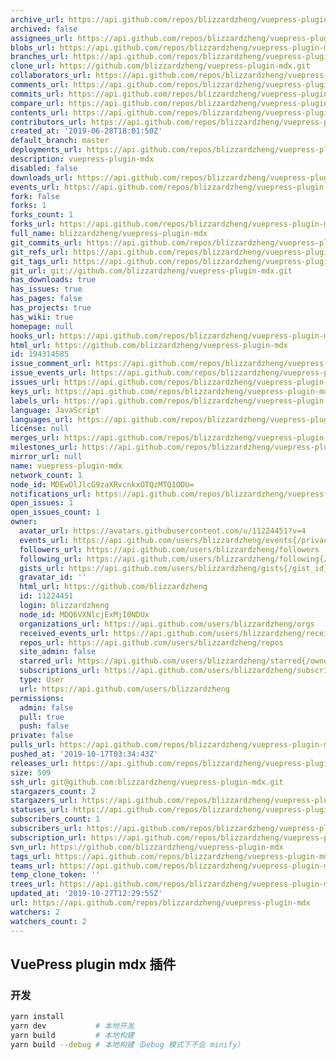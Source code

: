 ```yaml
---
archive_url: https://api.github.com/repos/blizzardzheng/vuepress-plugin-mdx/{archive_format}{/ref}
archived: false
assignees_url: https://api.github.com/repos/blizzardzheng/vuepress-plugin-mdx/assignees{/user}
blobs_url: https://api.github.com/repos/blizzardzheng/vuepress-plugin-mdx/git/blobs{/sha}
branches_url: https://api.github.com/repos/blizzardzheng/vuepress-plugin-mdx/branches{/branch}
clone_url: https://github.com/blizzardzheng/vuepress-plugin-mdx.git
collaborators_url: https://api.github.com/repos/blizzardzheng/vuepress-plugin-mdx/collaborators{/collaborator}
comments_url: https://api.github.com/repos/blizzardzheng/vuepress-plugin-mdx/comments{/number}
commits_url: https://api.github.com/repos/blizzardzheng/vuepress-plugin-mdx/commits{/sha}
compare_url: https://api.github.com/repos/blizzardzheng/vuepress-plugin-mdx/compare/{base}...{head}
contents_url: https://api.github.com/repos/blizzardzheng/vuepress-plugin-mdx/contents/{+path}
contributors_url: https://api.github.com/repos/blizzardzheng/vuepress-plugin-mdx/contributors
created_at: '2019-06-28T18:01:50Z'
default_branch: master
deployments_url: https://api.github.com/repos/blizzardzheng/vuepress-plugin-mdx/deployments
description: vuepress-plugin-mdx
disabled: false
downloads_url: https://api.github.com/repos/blizzardzheng/vuepress-plugin-mdx/downloads
events_url: https://api.github.com/repos/blizzardzheng/vuepress-plugin-mdx/events
fork: false
forks: 1
forks_count: 1
forks_url: https://api.github.com/repos/blizzardzheng/vuepress-plugin-mdx/forks
full_name: blizzardzheng/vuepress-plugin-mdx
git_commits_url: https://api.github.com/repos/blizzardzheng/vuepress-plugin-mdx/git/commits{/sha}
git_refs_url: https://api.github.com/repos/blizzardzheng/vuepress-plugin-mdx/git/refs{/sha}
git_tags_url: https://api.github.com/repos/blizzardzheng/vuepress-plugin-mdx/git/tags{/sha}
git_url: git://github.com/blizzardzheng/vuepress-plugin-mdx.git
has_downloads: true
has_issues: true
has_pages: false
has_projects: true
has_wiki: true
homepage: null
hooks_url: https://api.github.com/repos/blizzardzheng/vuepress-plugin-mdx/hooks
html_url: https://github.com/blizzardzheng/vuepress-plugin-mdx
id: 194314585
issue_comment_url: https://api.github.com/repos/blizzardzheng/vuepress-plugin-mdx/issues/comments{/number}
issue_events_url: https://api.github.com/repos/blizzardzheng/vuepress-plugin-mdx/issues/events{/number}
issues_url: https://api.github.com/repos/blizzardzheng/vuepress-plugin-mdx/issues{/number}
keys_url: https://api.github.com/repos/blizzardzheng/vuepress-plugin-mdx/keys{/key_id}
labels_url: https://api.github.com/repos/blizzardzheng/vuepress-plugin-mdx/labels{/name}
language: JavaScript
languages_url: https://api.github.com/repos/blizzardzheng/vuepress-plugin-mdx/languages
license: null
merges_url: https://api.github.com/repos/blizzardzheng/vuepress-plugin-mdx/merges
milestones_url: https://api.github.com/repos/blizzardzheng/vuepress-plugin-mdx/milestones{/number}
mirror_url: null
name: vuepress-plugin-mdx
network_count: 1
node_id: MDEwOlJlcG9zaXRvcnkxOTQzMTQ1ODU=
notifications_url: https://api.github.com/repos/blizzardzheng/vuepress-plugin-mdx/notifications{?since,all,participating}
open_issues: 1
open_issues_count: 1
owner:
  avatar_url: https://avatars.githubusercontent.com/u/11224451?v=4
  events_url: https://api.github.com/users/blizzardzheng/events{/privacy}
  followers_url: https://api.github.com/users/blizzardzheng/followers
  following_url: https://api.github.com/users/blizzardzheng/following{/other_user}
  gists_url: https://api.github.com/users/blizzardzheng/gists{/gist_id}
  gravatar_id: ''
  html_url: https://github.com/blizzardzheng
  id: 11224451
  login: blizzardzheng
  node_id: MDQ6VXNlcjExMjI0NDUx
  organizations_url: https://api.github.com/users/blizzardzheng/orgs
  received_events_url: https://api.github.com/users/blizzardzheng/received_events
  repos_url: https://api.github.com/users/blizzardzheng/repos
  site_admin: false
  starred_url: https://api.github.com/users/blizzardzheng/starred{/owner}{/repo}
  subscriptions_url: https://api.github.com/users/blizzardzheng/subscriptions
  type: User
  url: https://api.github.com/users/blizzardzheng
permissions:
  admin: false
  pull: true
  push: false
private: false
pulls_url: https://api.github.com/repos/blizzardzheng/vuepress-plugin-mdx/pulls{/number}
pushed_at: '2019-10-17T03:34:43Z'
releases_url: https://api.github.com/repos/blizzardzheng/vuepress-plugin-mdx/releases{/id}
size: 509
ssh_url: git@github.com:blizzardzheng/vuepress-plugin-mdx.git
stargazers_count: 2
stargazers_url: https://api.github.com/repos/blizzardzheng/vuepress-plugin-mdx/stargazers
statuses_url: https://api.github.com/repos/blizzardzheng/vuepress-plugin-mdx/statuses/{sha}
subscribers_count: 1
subscribers_url: https://api.github.com/repos/blizzardzheng/vuepress-plugin-mdx/subscribers
subscription_url: https://api.github.com/repos/blizzardzheng/vuepress-plugin-mdx/subscription
svn_url: https://github.com/blizzardzheng/vuepress-plugin-mdx
tags_url: https://api.github.com/repos/blizzardzheng/vuepress-plugin-mdx/tags
teams_url: https://api.github.com/repos/blizzardzheng/vuepress-plugin-mdx/teams
temp_clone_token: ''
trees_url: https://api.github.com/repos/blizzardzheng/vuepress-plugin-mdx/git/trees{/sha}
updated_at: '2019-10-27T12:29:55Z'
url: https://api.github.com/repos/blizzardzheng/vuepress-plugin-mdx
watchers: 2
watchers_count: 2
---
```


## VuePress plugin mdx 插件

### 开发

```bash
yarn install
yarn dev           # 本地开发
yarn build         # 本地构建
yarn build --debug # 本地构建（Debug 模式下不会 minify）
```
